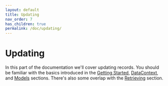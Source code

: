 ```yaml
---
layout: default
title: Updating
nav_order: 7
has_children: true
permalink: /doc/updating/
---
```


# Updating

In this part of the documentation we'll cover updating records.  You should be
familiar with the basics introduced in the [Getting
Started](../getting-started/), [DataContext](../datacontext/), and
[Models](../models/) sections.  There's also some overlap with the
[Retrieving](../retrieving/) section.

